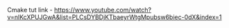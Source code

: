 Cmake tut link -
https://www.youtube.com/watch?v=nlKcXPUJGwA&list=PLCsDYBDjKTbaeyrWtgMpubsw6biec-0dX&index=1